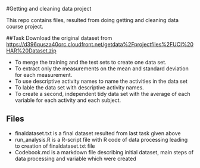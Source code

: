#Getting and cleaning data project

This repo contains files, resulted from doing getting and cleaning data course project.

##Task
Download the original dataset from https://d396qusza40orc.cloudfront.net/getdata%2Fprojectfiles%2FUCI%20HAR%20Dataset.zip

* To merge the training and the test sets to create one data set.
* To extract only the measurements on the mean and standard deviation for each measurement.
* To use descriptive activity names to name the activities in the data set
* To lable the data set with descriptive activity names.
* To create a second, independent tidy data set with the average of each variable for each activity and each subject.

## Files

* finaldataset.txt is a final dataset resulted from last task given above
* run_analysis.R is a R-script file with R code of data processing leading to creation of finaldataset.txt file
* Codebook.md is a markdown file describing initial dataset, main steps of data processing and variable which were created